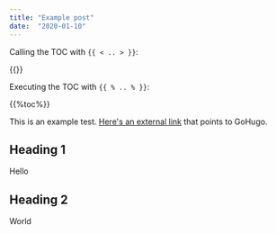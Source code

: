 ```yaml
---
title: "Example post"
date:  "2020-01-10"
---
```


Calling the TOC with `{{ < .. > }}`:

{{<toc>}}

Executing the TOC with `{{ % .. % }}`:

{{%toc%}}

This is an example test. [Here's an external link](https://gohugo.io/) that points to GoHugo.

## Heading 1
Hello

## Heading 2
World

